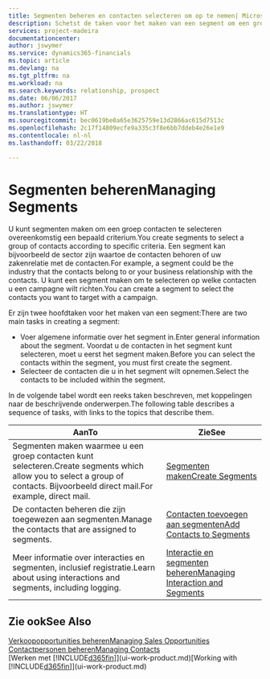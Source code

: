 ```yaml
---
title: Segmenten beheren en contacten selecteren om op te nemen| Microsoft Docs
description: Schetst de taken voor het maken van een segment om een groep contacten op basis van specifieke criteria te selecteren, bijvoorbeeld, contacten in een bepaalde branche waarop u zich wilt richten.
services: project-madeira
documentationcenter: 
author: jswymer
ms.service: dynamics365-financials
ms.topic: article
ms.devlang: na
ms.tgt_pltfrm: na
ms.workload: na
ms.search.keywords: relationship, prospect
ms.date: 06/06/2017
ms.author: jswymer
ms.translationtype: HT
ms.sourcegitcommit: bec0619be0a65e3625759e13d2866ac615d7513c
ms.openlocfilehash: 2c17f14809ecfe9a335c3f8e6bb7ddeb4e26e1e9
ms.contentlocale: nl-nl
ms.lasthandoff: 03/22/2018

---
```

# <a name="managing-segments"></a><span data-ttu-id="091d5-103">Segmenten beheren</span><span class="sxs-lookup"><span data-stu-id="091d5-103">Managing Segments</span></span>
<span data-ttu-id="091d5-104">U kunt segmenten maken om een groep contacten te selecteren overeenkomstig een bepaald criterium.</span><span class="sxs-lookup"><span data-stu-id="091d5-104">You create segments to select a group of contacts according to specific criteria.</span></span> <span data-ttu-id="091d5-105">Een segment kan bijvoorbeeld de sector zijn waartoe de contacten behoren of uw zakenrelatie met de contacten.</span><span class="sxs-lookup"><span data-stu-id="091d5-105">For example, a segment could be the industry that the contacts belong to or your business relationship with the contacts.</span></span> <span data-ttu-id="091d5-106">U kunt een segment maken om te selecteren op welke contacten u een campagne wilt richten.</span><span class="sxs-lookup"><span data-stu-id="091d5-106">You can create a segment to select the contacts you want to target with a campaign.</span></span>

<span data-ttu-id="091d5-107">Er zijn twee hoofdtaken voor het maken van een segment:</span><span class="sxs-lookup"><span data-stu-id="091d5-107">There are two main tasks in creating a segment:</span></span>

* <span data-ttu-id="091d5-108">Voer algemene informatie over het segment in.</span><span class="sxs-lookup"><span data-stu-id="091d5-108">Enter general information about the segment.</span></span> <span data-ttu-id="091d5-109">Voordat u de contacten in het segment kunt selecteren, moet u eerst het segment maken.</span><span class="sxs-lookup"><span data-stu-id="091d5-109">Before you can select the contacts within the segment, you must first create the segment.</span></span>
* <span data-ttu-id="091d5-110">Selecteer de contacten die u in het segment wilt opnemen.</span><span class="sxs-lookup"><span data-stu-id="091d5-110">Select the contacts to be included within the segment.</span></span>

<span data-ttu-id="091d5-111">In de volgende tabel wordt een reeks taken beschreven, met koppelingen naar de beschrijvende onderwerpen.</span><span class="sxs-lookup"><span data-stu-id="091d5-111">The following table describes a sequence of tasks, with links to the topics that describe them.</span></span> 

| <span data-ttu-id="091d5-112">Aan</span><span class="sxs-lookup"><span data-stu-id="091d5-112">To</span></span> | <span data-ttu-id="091d5-113">Zie</span><span class="sxs-lookup"><span data-stu-id="091d5-113">See</span></span> |
| --- | --- |
| <span data-ttu-id="091d5-114">Segmenten maken waarmee u een groep contacten kunt selecteren.</span><span class="sxs-lookup"><span data-stu-id="091d5-114">Create segments which allow you to select a group of contacts.</span></span> <span data-ttu-id="091d5-115">Bijvoorbeeld direct mail.</span><span class="sxs-lookup"><span data-stu-id="091d5-115">For example, direct mail.</span></span> |[<span data-ttu-id="091d5-116">Segmenten maken</span><span class="sxs-lookup"><span data-stu-id="091d5-116">Create Segments</span></span>](marketing-how-create-segment.md) |
| <span data-ttu-id="091d5-117">De contacten beheren die zijn toegewezen aan segmenten.</span><span class="sxs-lookup"><span data-stu-id="091d5-117">Manage the contacts that are assigned to segments.</span></span> |[<span data-ttu-id="091d5-118">Contacten toevoegen aan segmenten</span><span class="sxs-lookup"><span data-stu-id="091d5-118">Add Contacts to Segments</span></span>](marketing-add-contact-segment.md) |
| <span data-ttu-id="091d5-119">Meer informatie over interacties en segmenten, inclusief registratie.</span><span class="sxs-lookup"><span data-stu-id="091d5-119">Learn about using interactions and segments, including logging.</span></span> |[<span data-ttu-id="091d5-120">Interactie en segmenten beheren</span><span class="sxs-lookup"><span data-stu-id="091d5-120">Managing Interaction and Segments</span></span>](marketing-interaction-segments.md) |

## <a name="see-also"></a><span data-ttu-id="091d5-121">Zie ook</span><span class="sxs-lookup"><span data-stu-id="091d5-121">See Also</span></span>
[<span data-ttu-id="091d5-122">Verkoopopportunities beheren</span><span class="sxs-lookup"><span data-stu-id="091d5-122">Managing Sales Opportunities</span></span>](marketing-manage-sales-opportunities.md)  
[<span data-ttu-id="091d5-123">Contactpersonen beheren</span><span class="sxs-lookup"><span data-stu-id="091d5-123">Managing Contacts</span></span>](marketing-contacts.md)  
<span data-ttu-id="091d5-124">[Werken met [!INCLUDE[d365fin](includes/d365fin_md.md)]](ui-work-product.md)</span><span class="sxs-lookup"><span data-stu-id="091d5-124">[Working with [!INCLUDE[d365fin](includes/d365fin_md.md)]](ui-work-product.md)</span></span>

